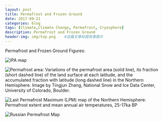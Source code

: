```yaml
---
layout: post
title: Permafrost and Frozen Ground
date: 2017-09-21
categories: blog
tags: [Climate,Climate Change, Permafrost, Cryosphere]
description: Permafrost and Frozen Ground
header-img: img/top.png    #这篇文章标题背景图片
---
```


Permafrost and Frozen Ground Figures:

![IPA map](https://nsidc.org/sites/nsidc.org/files/images/cryosphere/sotc/permafrost-arctic-distribution.png)

![Permafrost area: Variations of the permafrost area (solid line), its fraction (short dashed line) of the land surface at each latitude, and the accumulated fraction with latitude (long dashed line) in the Northern Hemisphere. Image by Tingjun Zhang, National Snow and Ice Data Center, University of Colorado, Boulder.](https://nsidc.org/sites/nsidc.org/files/images//fig4.gif)

![Last Permafrost Maximum (LPM) map of the Northern Hemisphere: Permafrost extent and mean annual air temperatures, 25-17ka BP](https://www.researchgate.net/profile/Huijun_Jin/publication/261106795/figure/fig6/AS:271281534795796@1441689966664/Figure-1-A-map-showing-the-extent-of-permafrost-in-the-Northern-Hemisphere-during-the.png)

![Russian Permafrost Map](http://www.defrostingthefreezer.co.uk/wp-content/uploads/2014/03/Catchments2-Small.png)